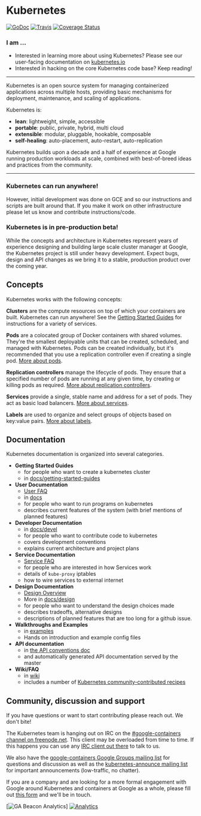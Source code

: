 # Kubernetes

[![GoDoc](https://godoc.org/github.com/GoogleCloudPlatform/kubernetes?status.png)](https://godoc.org/github.com/GoogleCloudPlatform/kubernetes) [![Travis](https://travis-ci.org/GoogleCloudPlatform/kubernetes.svg?branch=master)](https://travis-ci.org/GoogleCloudPlatform/kubernetes) [![Coverage Status](https://coveralls.io/repos/GoogleCloudPlatform/kubernetes/badge.svg)](https://coveralls.io/r/GoogleCloudPlatform/kubernetes)

### I am ...
  * Interested in learning more about using Kubernetes?  Please see our user-facing documentation on [kubernetes.io](http://kubernetes.io)
  * Interested in hacking on the core Kubernetes code base?  Keep reading!

<hr>

Kubernetes is an open source system for managing containerized applications across multiple hosts,
providing basic mechanisms for deployment, maintenance, and scaling of applications.

Kubernetes is:

* **lean**: lightweight, simple, accessible
* **portable**: public, private, hybrid, multi cloud
* **extensible**: modular, pluggable, hookable, composable
* **self-healing**: auto-placement, auto-restart, auto-replication

Kubernetes builds upon a decade and a half of experience at Google running production workloads at scale, combined with best-of-breed ideas and practices from the community.

<hr>

### Kubernetes can run anywhere!
However, initial development was done on GCE and so our instructions and scripts are built around that.  If you make it work on other infrastructure please let us know and contribute instructions/code.

### Kubernetes is in pre-production beta!
While the concepts and architecture in Kubernetes represent years of experience designing and building large scale cluster manager at Google, the Kubernetes project is still under heavy development.  Expect bugs, design and API changes as we bring it to a stable, production product over the coming year.


## Concepts

Kubernetes works with the following concepts:

**Clusters** are the compute resources on top of which your containers are built. Kubernetes can run anywhere! See the [Getting Started Guides](docs/getting-started-guides) for instructions for a variety of services.

**Pods** are a colocated group of Docker containers with shared volumes. They're the smallest deployable units that can be created, scheduled, and managed with Kubernetes. Pods can be created individually, but it's recommended that you use a replication controller even if creating a single pod. [More about pods](docs/pods.md).

**Replication controllers** manage the lifecycle of pods. They ensure that a specified number of pods are running
at any given time, by creating or killing pods as required. [More about replication controllers](docs/replication-controller.md).

**Services** provide a single, stable name and address for a set of pods.
They act as basic load balancers. [More about services](docs/services.md).

**Labels** are used to organize and select groups of objects based on key:value pairs. [More about labels](docs/labels.md).

## Documentation

Kubernetes documentation is organized into several categories.

  - **Getting Started Guides**
    - for people who want to create a kubernetes cluster
    - in [docs/getting-started-guides](docs/getting-started-guides)
  - **User Documentation**
    - [User FAQ](https://github.com/GoogleCloudPlatform/kubernetes/wiki/User-FAQ)
    - in [docs](docs/overview.md)
    - for people who want to run programs on kubernetes
    - describes current features of the system (with brief mentions of planned features)
  - **Developer Documentation**
    - in [docs/devel](docs/devel)
    - for people who want to contribute code to kubernetes
    - covers development conventions
    - explains current architecture and project plans
  - **Service Documentation**
    - [Service FAQ](https://github.com/GoogleCloudPlatform/kubernetes/wiki/Services-FAQ)
    - for people who are interested in how Services work
    - details of ```kube-proxy``` iptables
    - how to wire services to external internet
  - **Design Documentation**
    - [Design Overview](DESIGN.md)
    - More in [docs/design](docs/design)
    - for people who want to understand the design choices made
    - describes tradeoffs, alternative designs
    - descriptions of planned features that are too long for a github issue.
  - **Walkthroughs and Examples**
    - in [examples](/examples)
    - Hands on introduction and example config files
  - **API documentation**
    - in [the API conventions doc](docs/api-conventions.md)
    - and automatically generated API documentation served by the master
  - **Wiki/FAQ**
    - in [wiki](https://github.com/GoogleCloudPlatform/kubernetes/wiki)
    - includes a number of [Kubernetes community-contributed recipes](/contrib/recipes)

## Community, discussion and support

If you have questions or want to start contributing please reach out.  We don't bite!

The Kubernetes team is hanging out on IRC on the [#google-containers channel on freenode.net](http://webchat.freenode.net/?channels=google-containers). This client may be overloaded from time to time. If this happens you can use any [IRC client out there](http://en.wikipedia.org/wiki/Comparison_of_Internet_Relay_Chat_clients) to talk to us.

We also have the [google-containers Google Groups mailing list](https://groups.google.com/forum/#!forum/google-containers) for questions and discussion as well as the [kubernetes-announce mailing list](https://groups.google.com/forum/#!forum/kubernetes-announce) for important announcements (low-traffic, no chatter).

If you are a company and are looking for a more formal engagement with Google around Kubernetes and containers at Google as a whole, please fill out [this form](https://docs.google.com/a/google.com/forms/d/1_RfwC8LZU4CKe4vKq32x5xpEJI5QZ-j0ShGmZVv9cm4/viewform) and we'll be in touch.

[![GA Beacon Analytics](https://mjtest-site.appspot.com/UA-61743106-1/readme?pixel)]
[![Analytics](https://mjtest-site.appspot.com/UA-61743106-1/readme?pixel)]()
